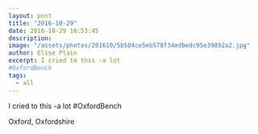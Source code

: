 ```yaml
---
layout: post
title: "2016-10-29"
date: 2016-10-29 16:53:45
description: 
image: "/assets/photos/201610/5b504ce5eb578f34edbedc95e39892a2.jpg"
author: Elise Plain
excerpt: I cried to this -a lot 
#OxfordBench
tags: 
  - all
---
```


I cried to this -a lot 
#OxfordBench
<p></p>
Oxford, Oxfordshire